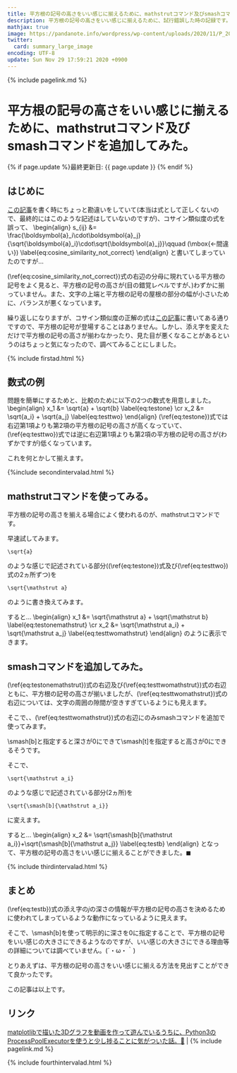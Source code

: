 ```yaml
---
title: 平方根の記号の高さをいい感じに揃えるために、mathstrutコマンド及びsmashコマンドを追加してみた。 - panda大学習帳外伝
description: 平方根の記号の高さをいい感じに揃えるために、試行錯誤した時の記録です。
mathjax: true
image: https://pandanote.info/wordpress/wp-content/uploads/2020/11/P_20201126_202654_vHDR_On_HP-scaled.jpg
twitter: 
  card: summary_large_image
encoding: UTF-8
update: Sun Nov 29 17:59:21 2020 +0900
---
```

{% include pagelink.md %}
# 平方根の記号の高さをいい感じに揃えるために、mathstrutコマンド及びsmashコマンドを追加してみた。
{% if page.update %}最終更新日: {{ page.update }} {% endif %}
## はじめに
[この記事](https://pandanote.info/?p=6970)を書く時にちょっと勘違いをしていて(本当は式として正しくないので、最終的にはこのような記述はしていないのですが)、コサイン類似度の式を誤って、
\begin{align}
s_{ij} &= \frac{\boldsymbol{a}_i\cdot\boldsymbol{a}_j}{\sqrt{\boldsymbol{a}_i}\cdot\sqrt{\boldsymbol{a}_j}}\qquad (\mbox{←間違い}) \label{eq:cosine_similarity_not_correct}
\end{align}
と書いてしまっていたのですが…

(\ref{eq:cosine_similarity_not_correct})式の右辺の分母に現れている平方根の記号をよく見ると、平方根の記号の高さが(目の錯覚レベルですが、)わずかに揃っていません。また、文字の上端と平方根の記号の屋根の部分の幅が小さいために、バランスが悪くなっています。

繰り返しになりますが、コサイン類似度の正解の式は[この記事](https://pandanote.info/?p=6970)に書いてある通りですので、平方根の記号が登場することはありません。しかし、添え字を変えただけで平方根の記号の高さが揃わなかったり、見た目が悪くなることがあるというのはちょっと気になったので、調べてみることにしました。

{% include firstad.html %}

## 数式の例
問題を簡単にするためと、比較のために以下の2つの数式を用意しました。
\begin{align}
x_1 &= \sqrt{a} + \sqrt{b} \label{eq:testone} \cr
x_2 &= \sqrt{a_i} + \sqrt{a_j} \label{eq:testtwo}
\end{align}
(\ref{eq:testone})式では右辺第1項よりも第2項の平方根の記号の高さが高くなっていて、(\ref{eq:testtwo})式では逆に右辺第1項よりも第2項の平方根の記号の高さが(わずかですが)低くなっています。

これを何とかして揃えます。

{%include secondintervalad.html %}

## mathstrutコマンドを使ってみる。
平方根の記号の高さを揃える場合によく使われるのが、mathstrutコマンドです。

早速試してみます。

```
\sqrt{a}
```

のような感じで記述されている部分((\ref{eq:testone})式及び(\ref{eq:testtwo})式の2ヵ所ずつ)を

```
\sqrt{\mathstrut a}
```

のように書き換えてみます。

すると…
\begin{align}
x_1 &= \sqrt{\mathstrut a} + \sqrt{\mathstrut b} \label{eq:testonemathstrut} \cr
x_2 &= \sqrt{\mathstrut a_i} + \sqrt{\mathstrut a_j} \label{eq:testtwomathstrut}
\end{align}
のように表示できます。
## smashコマンドを追加してみた。
(\ref{eq:testonemathstrut})式の右辺及び(\ref{eq:testtwomathstrut})式の右辺ともに、平方根の記号の高さが揃いましたが、(\ref{eq:testtwomathstrut})式の右辺については、文字の周囲の隙間が空きすぎているようにも見えます。

そこで、、(\ref{eq:testtwomathstrut})式の右辺にのみsmashコマンドを追加で使ってみます。

\\smash[b]と指定すると深さが0にできて\\smash[t]を指定すると高さが0にできるそうです。

そこで、

```
\sqrt{\mathstrut a_i}
```

のような感じで記述されている部分(2ヵ所)を

```
\sqrt{\smash[b]{\mathstrut a_i}}
```

に変えます。

すると…
\begin{align}
x_2 &= \sqrt{\smash[b]{\mathstrut a_i}}+\sqrt{\smash[b]{\mathstrut a_j}} \label{eq:testb}
\end{align}
となって、平方根の記号の高さをいい感じに揃えることができました。$\blacksquare$

{% include thirdintervalad.html %}

## まとめ
(\ref{eq:testb})式の添え字の$j$の深さの情報が平方根の記号の高さを決めるために使われてしまっているような動作になっているように見えます。

そこで、\\smash[b]を使って明示的に深さを0に指定することで、平方根の記号をいい感じの大きさにできるようなのですが、いい感じの大きさにできる理由等の詳細については調べていません。(´・ω・｀)

とりあえずは、平方根の記号の高さをいい感じに揃える方法を見出すことができて良かったです。

この記事は以上です。
## リンク
[matplotlibで描いた3Dグラフを動画を作って遊んでいるうちに、Python3のProcessPoolExecutorを使うと少し捗ることに気がついた話。🎥](https://pandanote.info/?p=6970) \| {% include pagelink.md %}

{% include fourthintervalad.html %}
